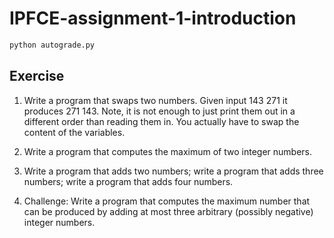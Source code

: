 # IPFCE-assignment-1-introduction

```bash
python autograde.py
```

## Exercise

1. Write a program that swaps two numbers. Given input 143 271 it produces 271 143.
   Note, it is not enough to just print them out in a different order than reading them
   in. You actually have to swap the content of the variables.

2. Write a program that computes the maximum of two integer numbers.

3. Write a program that adds two numbers; write a program that adds three numbers;
   write a program that adds four numbers.

4. Challenge: Write a program that computes the maximum number that can be
   produced by adding at most three arbitrary (possibly negative) integer numbers.
